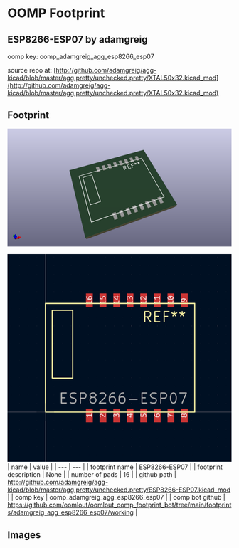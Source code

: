 # OOMP Footprint  
## ESP8266-ESP07  by adamgreig  
  
oomp key: oomp_adamgreig_agg_esp8266_esp07  
  
source repo at: [http://github.com/adamgreig/agg-kicad/blob/master/agg.pretty/unchecked.pretty/XTAL50x32.kicad_mod](http://github.com/adamgreig/agg-kicad/blob/master/agg.pretty/unchecked.pretty/XTAL50x32.kicad_mod)  
## Footprint  
  
[![working_kicad_pcb_3d.png](working_kicad_pcb_3d_600.png)](working_kicad_pcb_3d.png)  
  
[![working.png](working_600.png)](working.png)  
| name | value | 
| --- | --- | 
| footprint name | ESP8266-ESP07 | 
| footprint description | None | 
| number of pads | 16 | 
| github path | http://github.com/adamgreig/agg-kicad/blob/master/agg.pretty/unchecked.pretty/ESP8266-ESP07.kicad_mod | 
| oomp key | oomp_adamgreig_agg_esp8266_esp07 | 
| oomp bot github | https://github.com/oomlout/oomlout_oomp_footprint_bot/tree/main/footprints/adamgreig_agg_esp8266_esp07/working | 
## Images  
